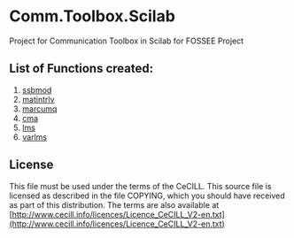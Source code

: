 # Comm.Toolbox.Scilab
Project for Communication Toolbox in Scilab for FOSSEE Project

## List of Functions created:
1. [ssbmod](ssbmod/)
2. [matintrlv](matintrlv/)
3. [marcumq](marcumq/)
4. [cma](cma/)
5. [lms](lms/)
6. [varlms](varlms/)


License
-------
This file must be used under the terms of the CeCILL.
This source file is licensed as described in the file COPYING, which
you should have received as part of this distribution.  The terms
are also available at    
[http://www.cecill.info/licences/Licence_CeCILL_V2-en.txt](http://www.cecill.info/licences/Licence_CeCILL_V2-en.txt)
